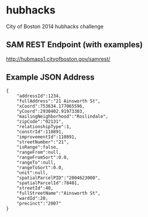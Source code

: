 hubhacks
=========

City of Boston 2014 hubhacks challenge

SAM REST Endpoint (with examples)
-----
http://hubmaps1.cityofboston.gov/samrest/

Example JSON Address
-----
```
{
	"addressId":1234,
	"fullAddress":"21 Ainsworth St",
	"xCoord":753634.177065596,
	"yCoord":2930402.91973303,
	"mailingNeighborhood":"Roslindale",
	"zipCode":"02131",
	"relationshipType":1,
	"constrId":110891,
	"improvementId":110891,
	"streetNumber":"21",
	"isRange":false,
	"rangeFrom":null,
	"rangeFromSort":0.0,
	"rangeTo":null,
	"rangeToSort":0.0,
	"unit":null,
	"spatialParcelPID":"2004623000",
	"spatialParcelId":78401,
	"streetId":40,
	"fullStreetName":"Ainsworth St",
	"wardId":20,
	"precinct":"2007"
}
```

